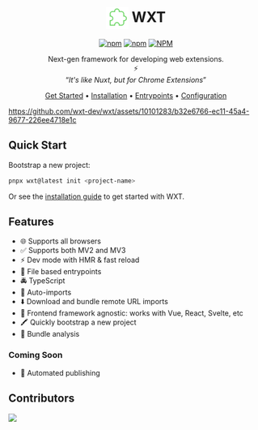 <h1 align="center">
  <img style="vertical-align:middle" width="44" src="./docs/public/hero-logo.svg" alt="WXT Logo">
  <span>WXT</span>
</h1>

<p align="center">
  <a href="https://www.npmjs.com/package/wxt" target="_blank"><img alt="npm" src="https://img.shields.io/npm/v/wxt?labelColor=black&color=%234fa048"></a>
  <span> </span>
  <a href="https://www.npmjs.com/package/wxt" target="_blank"><img alt="npm" src="https://img.shields.io/npm/dm/wxt?labelColor=black&color=%234fa048"></a>
  <span> </span>
  <a href="https://github.com/wxt-dev/wxt/blob/main/LICENSE" target="_blank"><img alt="NPM" src="https://img.shields.io/npm/l/wxt?labelColor=black&color=%234fa048"></a>
  <!-- Hide code coverage while it's broken -->
  <!-- <span> </span>
  <a href="https://codecov.io/github/wxt-dev/wxt" target="_blank"><img alt="Codecov" src="https://img.shields.io/codecov/c/github/wxt-dev/wxt?labelColor=black&color=%234fa048"></a> -->
</p>

<p align="center">
  <span>Next-gen framework for developing web extensions.</span>
  <br/>
  <span>⚡</span>
  <br/>
  <q><i>It's like Nuxt, but for Chrome Extensions</i></q>
</p>

<p align="center">
  <a href="https://wxt.dev" target="_blank">Get Started</a>
  &bull;
  <a href="https://wxt.dev/guide/installation.html" target="_blank">Installation</a>
  &bull;
  <a href="https://wxt.dev/entrypoints/background.html" target="_blank">Entrypoints</a>
  &bull;
  <a href="https://wxt.dev/api/config.html" target="_blank">Configuration</a>
</p>

https://github.com/wxt-dev/wxt/assets/10101283/b32e6766-ec11-45a4-9677-226ee4718e1c

## Quick Start

Bootstrap a new project:

```sh
pnpx wxt@latest init <project-name>
```

Or see the [installation guide](https://wxt.dev/guide/installation.html) to get started with WXT.

## Features

- 🌐 Supports all browsers
- ✅ Supports both MV2 and MV3
- ⚡ Dev mode with HMR & fast reload
- 📂 File based entrypoints
- 🚔 TypeScript
- 🦾 Auto-imports
- ⬇️ Download and bundle remote URL imports
- 🎨 Frontend framework agnostic: works with Vue, React, Svelte, etc
- 🖍️ Quickly bootstrap a new project
- 📏 Bundle analysis

### Coming Soon

- 🤖 Automated publishing

## Contributors

<a href="https://github.com/wxt-dev/wxt/graphs/contributors">
  <img src="https://contrib.rocks/image?repo=wxt-dev/wxt" />
</a>
